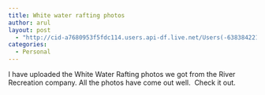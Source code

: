 ```yaml
---
title: White water rafting photos
author: arul
layout: post
  - "http://cid-a7680953f5fdc114.users.api-df.live.net/Users(-6383842215583694572)/Blogs('A7680953F5FDC114!113')/Entries('A7680953F5FDC114!497')?authkey=NzXxYOsM*PI%24"
categories:
  - Personal
---
```

<div id="msgcns!A7680953F5FDC114!497" class="bvMsg">
  <p>
    I have uploaded the White Water Rafting photos we got from the River Recreation company. All the photos have come out well.  Check it out.
  </p>
</div>
